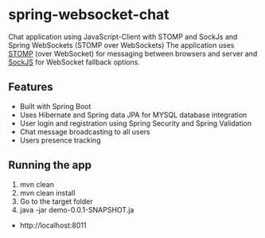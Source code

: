 spring-websocket-chat
=====================
Chat application using JavaScript-Client with STOMP and SockJs and Spring WebSockets (STOMP over WebSockets)
The application uses [STOMP](http://stomp.github.io/) (over WebSocket) for messaging between browsers and server and [SockJS](https://github.com/sockjs/sockjs-protocol) for WebSocket fallback options.

## Features
- Built with Spring Boot
- Uses Hibernate and Spring data JPA for MYSQL database integration
- User login and registration using Spring Security and Spring Validation
- Chat message broadcasting to all users 
- Users presence tracking 

## Running the app
1. mvn clean
2. mvn clean install
3. Go to the target folder
4. java -jar demo-0.0.1-SNAPSHOT.ja

- http://localhost:8011


